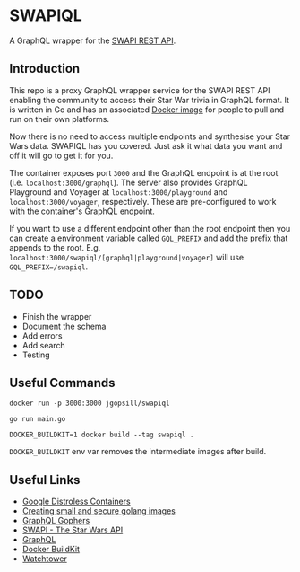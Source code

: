 # SWAPIQL

A GraphQL wrapper for the [SWAPI REST API](https://swapi.dev/).

## Introduction

This repo is a proxy GraphQL wrapper service for the SWAPI REST API enabling the community to access their Star War trivia in GraphQL format. It is written in Go and has an associated [Docker image](https://hub.docker.com/r/jgopsill/swapiql) for people to pull and run on their own platforms.

Now there is no need to access multiple endpoints and synthesise your Star Wars data. SWAPIQL has you covered. Just ask it what data you want and off it will go to get it for you.

The container exposes port `3000` and the GraphQL endpoint is at the root (i.e. `localhost:3000/graphql`). The server also provides GraphQL Playground and Voyager at `localhost:3000/playground` and `localhost:3000/voyager`, respectively. These are pre-configured to work with the container's GraphQL endpoint.

If you want to use a different endpoint other than the root endpoint then you can create a environment variable called `GQL_PREFIX` and add the prefix that appends to the root. E.g. `localhost:3000/swapiql/[graphql|playground|voyager]` will use `GQL_PREFIX=/swapiql`.

## TODO

- Finish the wrapper 
- Document the schema
- Add errors
- Add search
- Testing

## Useful Commands

```
docker run -p 3000:3000 jgopsill/swapiql
```

```
go run main.go
```

```
DOCKER_BUILDKIT=1 docker build --tag swapiql .
```

`DOCKER_BUILDKIT` env var removes the intermediate images after build.

## Useful Links

- [Google Distroless Containers](https://github.com/GoogleContainerTools/distroless)
- [Creating small and secure golang images](https://medium.com/@chemidy/create-the-smallest-and-secured-golang-docker-image-based-on-scratch-4752223b7324)
- [GraphQL Gophers](https://github.com/graph-gophers/graphql-go)
- [SWAPI - The Star Wars API](https://swapi.dev/)
- [GraphQL](https://graphql.org/)
- [Docker BuildKit](https://docs.docker.com/develop/develop-images/build_enhancements/)
- [Watchtower](https://containrrr.dev/watchtower/)

